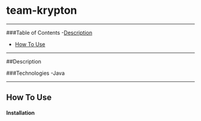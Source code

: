 # team-krypton
---

###Table of Contents
-[Description](#description)
- [How To Use](#how-to-use)

---
##Description

###Technologies
-Java

---
## How To Use

#### Installation











